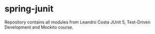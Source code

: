 # spring-junit
Repository contains all modules from Leandro Costa JUnit 5, Test-Driven Development and Mockito course.
